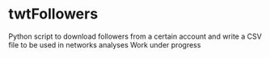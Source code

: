 # twtFollowers
Python script to download followers from a certain account and write a CSV file to be used in networks analyses
Work under progress
